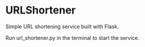# URLShortener

Simple URL shortening service built with Flask.

Run url_shortener.py in the terminal to start the service.
